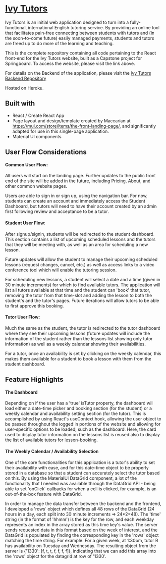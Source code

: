 # [Ivy Tutors](https://ivy-tutors.herokuapp.com/)

Ivy Tutors is an initial web application designed to turn into a fully-functional, international English tutoring service. By providing an online tool that facilitates pain-free connecting between students with tutors and (in the soon-to-come future) easily managed payments, students and tutors are freed up to do more of the learning and teaching. 

This is the complete repository containing all code pertaining to the React front-end for the Ivy Tutors website, built as a Capstone project for Springboard. To access the website, please visit the link above. 

For details on the Backend of the application, please visit the [Ivy Tutors Backend Repository](https://github/com/MMahoney6713/IvyTutorsBackend)

Hosted on Heroku.

## Built with

- React / Create React App
- Page layout and design/template created by Maccarian at https://mui.com/store/items/the-front-landing-page/, and significantly adapted for use in this single-page application. 
- Material UI components

## User Flow Considerations

#### Common User Flow:
All users will start on the landing page. Further updates to the public front end of the site will be added in the future, including Pricing, About, and other common website pages. 

Users are able to sign in or sign up, using the navigation bar. For now, students can create an account and immediately access the Student Dashboard, but tutors will need to have their account created by an admin first following review and acceptance to be a tutor.

#### Student User Flow:
After signup/signin, students will be redirected to the student dashboard. This section contains a list of upcoming scheduled lessons and the tutors that they will be meeting with, as well as an area for scheduling a new lesson. 

Future updates will allow the student to manage their upcoming scheduled lessons (request changes, cancel, etc.) as well as access links to a video conference tool which will enable the tutoring session. 

For scheduling new lessons, a student will select a date and a time (given in 30 minute increments) for which to find available tutors. The application will list all tutors available at that time and the student can 'book' that tutor, removing the tutor from that time-slot and adding the lesson to both the student's and the tutor's pages. Future iterations will allow tutors to be able to first approve this booking. 

#### Tutor User Flow:
Much the same as the student, the tutor is redirected to the tutor dashboard where they see their upcoming lessons (future updates will include the information of the student rather than the lessons list showing only tutor information) as well as a weekly calendar showing their availabilities.

For a tutor, once an availability is set by clicking on the weekly calendar, this makes them available for a student to book a lesson with them from the student dashboard. 

## Feature Highlights

#### The Dashboard
Depending on if the user has a 'true' isTutor property, the dashboard will load either a date-time picker and booking section (for the student) or a weekly calendar and availability setting section (for the tutor). This is accomplished by using React's useContext hook, allowing the user object to be passed throughout the logged in portions of the website and allowing for user-specific options to be loaded, such as the dashboard. Here, the card used to display tutor information on the lessons list is reused also to display the list of available tutors for lesson-booking. 

#### The Weekly Calendar / Availability Selection
One of the core functionalities for this application is a tutor's ability to set their availability with ease, and for this date-time object to be properly stored in a database so that a student can accurately select the tutor based on this. By using the MaterialUI DataGrid component, a lot of the functionality that I needed was available through the DataGrid API - being able to set 'onClick' callbacks for when a cell is clicked, for example, is an out-of-the-box feature with DataGrid. 

In order to manage the data transfer between the backend and the frontend, I developed a 'rows' object which defines all 48 rows of the DataGrid (24 hours in a day, each split into 30 minute increments => 24*2=48). The 'time' string (in the format of 'hhmm') is the key for the row, and each weekday represents an index in the array stored as this time key's value. The server sends requested data in this format based on the week of interest, and the DataGrid is populated by finding the corresponding key in the 'rows' object matching the time string. For example: For a given week, at 1:30pm, tutor B has availability on Tuesday and Wednesday. The resulting object from the server is {'1330': [f, t, t, f, f, f, f]}, indicating that we can add this array into the 'rows' object for the datagrid at row of '1330'. 





